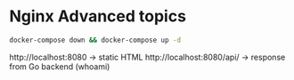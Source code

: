# Nginx Advanced topics

```sh
docker-compose down && docker-compose up -d
```

http://localhost:8080 → static HTML
http://localhost:8080/api/ → response from Go backend (whoami)
